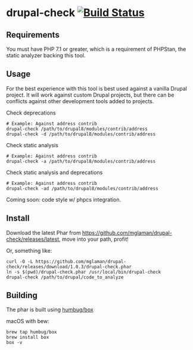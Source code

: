 # drupal-check [![Build Status](https://travis-ci.com/mglaman/drupal-check.svg?branch=master)](https://travis-ci.com/mglaman/drupal-check)

## Requirements

You must have PHP 7.1 or greater, which is a requirement of PHPStan, the static analyzer backing this tool.

## Usage

For the best experience with this tool is best used against a vanilla Drupal project. It will work against custom Drupal 
projects, but there can be conflicts against other development tools added to projects.

Check deprecations

```
# Example: Against address contrib
drupal-check /path/to/drupal8/modules/contrib/address
drupal-check -d /path/to/drupal8/modules/contrib/address
```

Check static analysis

```
# Example: Against address contrib
drupal-check -a /path/to/drupal8/modules/contrib/address
```

Check static analysis and deprecations

```
# Example: Against address contrib
drupal-check -ad /path/to/drupal8/modules/contrib/address
```

Coming soon: code style w/ phpcs integration.

## Install

Download the latest Phar from https://github.com/mglaman/drupal-check/releases/latest, move into your path, profit!

Or, something like:

```
curl -O -L https://github.com/mglaman/drupal-check/releases/download/1.0.3/drupal-check.phar
ln -s $(pwd)/drupal-check.phar /usr/local/bin/drupal-check
drupal-check /path/to/drupal/code_to_analyze
```

## Building

The phar is built using [humbug/box](https://github.com/humbug/box)

macOS with bew:

```
brew tap humbug/box
brew install box
box -v
```
